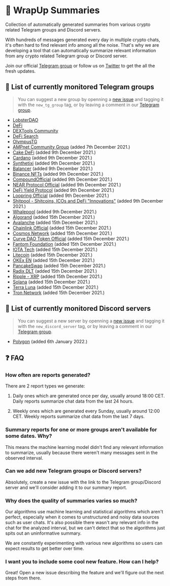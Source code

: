 # 📜 WrapUp Summaries

Collection of automatically generated summaries from various crypto related Telegram groups and Discord servers.

With hundreds of messages generated every day in multiple crypto chats, it's often hard to find relevant info among all the noise.
That's why we are developing a tool that can automatically summarize relevant information from any crypto related Telegram group or Discord server.

Join our official [Telegram group](https://t.me/crypto_summaries) or follow us on [Twitter](https://twitter.com/cryptoSummaries) to get the all the fresh updates.

## 📒 List of currently monitored Telegram groups

> You can suggest a new group by openning a [new issue](https://github.com/bfreskura/crypto-reports/issues) and tagging it with the `new_tg_group` tag, or by leaving a comment in our [Telegram group](https://t.me/crypto_summaries).

- [LobsterDAO](https://t.me/lobsters_chat)
- [DeFi](https://t.me/de_fi)
- [DEXTools Community](https://t.me/DEXToolsCommunity)
- [DeFi Search](https://t.me/defisearchpublic)
- [OlympusTG](https://t.me/OlympusTG)
- [AMPnet Community Group](https://t.me/ampnetapxchat) (added 7th December 2021.)
- [Cake DeFi](https://t.me/CakeDeFi_EN) (added 9th December 2021.)
- [Cardano](https://t.me/Cardano) (added 9th December 2021.)
- [Synthetixi](https://t.me/synthetixi) (added 9th December 2021.)
- [Balancer](https://t.me/balancer_officialchat) (added 9th December 2021.)
- [Binance NFTs](https://t.me/binancenfts) (added 9th December 2021.)
- [CompoundOfficial](https://t.me/compoundofficialgroup) (added 9th December 2021.)
- [NEAR Protocol Official](https://t.me/cryptonear) (added 9th December 2021.)
- [DeFi Yield Protocol](https://t.me/dypfinance) (added 9th December 2021.)
- [Loopring Official](https://t.me/loopringofficial) (added 9th December 2021.)
- [Shitpool - Shitcoins, ICOs and DeFi "Innovations"](https://t.me/shitpool) (added 9th December 2021.)
- [Whalepool](https://t.me/whalepoolbtc) (added 9th December 2021.)
- [Algorand](https://t.me/algorand) (added 15th December 2021.)
- [Avalanche](https://t.me/avalancheavax) (added 15th December 2021.)
- [Chainlink Official](https://t.me/chainlinkofficial) (added 15th December 2021.)
- [Cosmos Network](https://t.me/cosmosproject) (added 15th December 2021.)
- [Curve DAO Token Official](https://t.me/curvedaotoken_official) (added 15th December 2021.)
- [Fantom Foundation](https://t.me/fantom_English) (added 15th December 2021.)
- [IOTA Tech](https://t.me/iotatangle) (added 15th December 2021.)
- [Litecoin](https://t.me/Litecoin) (added 15th December 2021.)
- [OKEx EN](https://t.me/OKExOfficial_English) (added 15th December 2021.)
- [PancakeSwap](https://t.me/PancakeSwap) (added 15th December 2021.)
- [Radix DLT](https://t.me/radix_dlt) (added 15th December 2021.)
- [Ripple - XRP](https://t.me/Ripple) (added 15th December 2021.)
- [Solana](https://t.me/solana) (added 15th December 2021.)
- [Terra Luna](https://t.me/terralunachat_officially) (added 15th December 2021.)
- [Tron Network](https://t.me/tronnetworkEN) (added 15th December 2021.)

## 📗 List of currently monitored Discord servers

> You can suggest a new server by openning a [new issue](https://github.com/bfreskura/crypto-reports/issues) and tagging it with the `new_discord_server` tag, or by leaving a comment in our [Telegram group](https://t.me/crypto_summaries).

- [Polygon](https://discord.com/channels/635865020172861441) (added 6th January 2022.)

## ❓ FAQ

### How often are reports generated?

There are 2 report types we generate:

1. Daily ones which are generated once per day, usually around 18:00 CET. Daily reports summarize chat data from the last 24 hours.

2. Weekly ones which are generated every Sunday, usually around 12:00 CET. Weekly reports summarize chat data from the last 7 days.

### Summary reports for one or more groups aren't available for some dates. Why?

This means the machine learning model didn't find any relevant information to summarize, usually because there weren't many messages sent in the observed interval.

### Can we add new Telegram groups or Discord servers?

Absolutely, create a new issue with the link to the Telegram group/Discord server and we'll consider adding it to our summary report.

### Why does the quality of summaries varies so much?

Our algorithms use machine learning and statistical algorithms which aren't perfect, especially when it comes to unstructured and noisy data sources such as user chats.
It's also possible there wasn't any relevant info in the chat for the analyzed interval, but we can't detect that so the algorithms just spits out an uninformative summary.

We are constantly experimenting with various new algorithms so users can expect results to get better over time.

### I want you to include some cool new feature. How can I help?

Great! Open a new issue describing the feature and we'll figure out the next steps from there.
